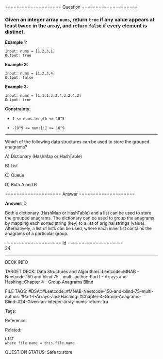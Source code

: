 ==================== Question ====================  

### Given an integer array `nums`, return `true` if any value appears **at least twice** in the array, and return `false` if every element is distinct.

**Example 1:**

<!-- codeblock-start -->
<pre><code>Input: nums = [1,2,3,1]
Output: true
</code></pre>
<!-- codeblock-end -->

**Example 2:**

<!-- codeblock-start -->
<pre><code>Input: nums = [1,2,3,4]
Output: false
</code></pre>
<!-- codeblock-end -->

**Example 3:**

<!-- codeblock-start -->
<pre><code>Input: nums = [1,1,1,3,3,4,3,2,4,2]
Output: true
</code></pre>
<!-- codeblock-end -->

**Constraints:**

- `1 <= nums.length <= 10^5`

- `-10^9 <= nums[i] <= 10^9`

---

Which of the following data structures can be used to store the grouped anagrams?

A) Dictionary (HashMap or HashTable)

B) List

C) Queue

D) Both A and B  

==================== Answer ====================  

**Answer**: D

Both a dictionary (HashMap or HashTable) and a list can be used to store the grouped anagrams. The dictionary can be used to group the anagrams by mapping each sorted string (key) to a list of original strings (value). Alternatively, a list of lists can be used, where each inner list contains the anagrams of a particular group.

==================== Id ====================  
24

---

DECK INFO

TARGET DECK: Data Structures and Algorithms::Leetcode::MNAB - Neetcode 150 and blind 75 - multi-author::Part I - Arrays and Hashing::Chapter 4 - Group Anagrams Blind

FILE TAGS: #DSA::#Leetcode::#MNAB-Neetcode-150-and-blind-75-multi-author::#Part-I-Arrays-and-Hashing::#Chapter-4-Group-Anagrams-Blind::#24-Given-an-integer-array-nums-return-tru

Tags:

Reference:

Related:

```dataview
LIST
where file.name = this.file.name
```
QUESTION STATUS: Safe to store
